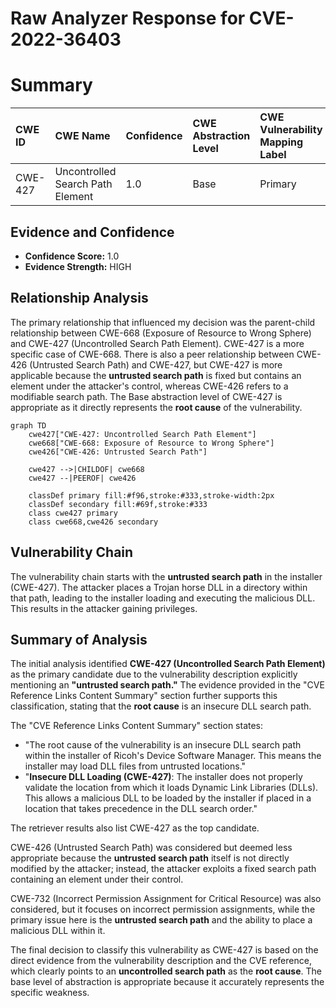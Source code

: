 # Raw Analyzer Response for CVE-2022-36403

# Summary
| CWE ID  | CWE Name                                                    | Confidence | CWE Abstraction Level | CWE Vulnerability Mapping Label | CWE-Vulnerability Mapping Notes |
| :------- | :---------------------------------------------------------- | :--------- | :---------------------- | :------------------------------ | :------------------------------ |
| CWE-427 | Uncontrolled Search Path Element                            | 1.0        | Base                    | Primary                         | Allowed                       |

## Evidence and Confidence

*   **Confidence Score:** 1.0
*   **Evidence Strength:** HIGH

## Relationship Analysis
The primary relationship that influenced my decision was the parent-child relationship between CWE-668 (Exposure of Resource to Wrong Sphere) and CWE-427 (Uncontrolled Search Path Element). CWE-427 is a more specific case of CWE-668. There is also a peer relationship between CWE-426 (Untrusted Search Path) and CWE-427, but CWE-427 is more applicable because the **untrusted search path** is fixed but contains an element under the attacker's control, whereas CWE-426 refers to a modifiable search path. The Base abstraction level of CWE-427 is appropriate as it directly represents the **root cause** of the vulnerability.

```mermaid
graph TD
    cwe427["CWE-427: Uncontrolled Search Path Element"]
    cwe668["CWE-668: Exposure of Resource to Wrong Sphere"]
    cwe426["CWE-426: Untrusted Search Path"]

    cwe427 -->|CHILDOF| cwe668
    cwe427 --|PEEROF| cwe426

    classDef primary fill:#f96,stroke:#333,stroke-width:2px
    classDef secondary fill:#69f,stroke:#333
    class cwe427 primary
    class cwe668,cwe426 secondary
```

## Vulnerability Chain
The vulnerability chain starts with the **untrusted search path** in the installer (CWE-427). The attacker places a Trojan horse DLL in a directory within that path, leading to the installer loading and executing the malicious DLL. This results in the attacker gaining privileges.

## Summary of Analysis
The initial analysis identified **CWE-427 (Uncontrolled Search Path Element)** as the primary candidate due to the vulnerability description explicitly mentioning an **"untrusted search path."** The evidence provided in the "CVE Reference Links Content Summary" section further supports this classification, stating that the **root cause** is an insecure DLL search path.

The "CVE Reference Links Content Summary" section states:

*   "The root cause of the vulnerability is an insecure DLL search path within the installer of Ricoh's Device Software Manager. This means the installer may load DLL files from untrusted locations."
*   "**Insecure DLL Loading (CWE-427)**: The installer does not properly validate the location from which it loads Dynamic Link Libraries (DLLs). This allows a malicious DLL to be loaded by the installer if placed in a location that takes precedence in the DLL search order."

The retriever results also list CWE-427 as the top candidate.

CWE-426 (Untrusted Search Path) was considered but deemed less appropriate because the **untrusted search path** itself is not directly modified by the attacker; instead, the attacker exploits a fixed search path containing an element under their control.

CWE-732 (Incorrect Permission Assignment for Critical Resource) was also considered, but it focuses on incorrect permission assignments, while the primary issue here is the **untrusted search path** and the ability to place a malicious DLL within it.

The final decision to classify this vulnerability as CWE-427 is based on the direct evidence from the vulnerability description and the CVE reference, which clearly points to an **uncontrolled search path** as the **root cause**. The base level of abstraction is appropriate because it accurately represents the specific weakness.